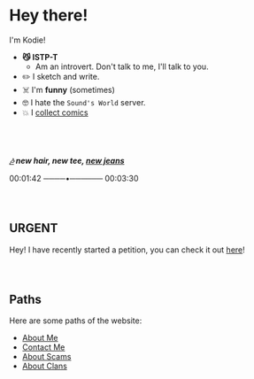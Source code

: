 # Hey there!
I'm Kodie!
* **😼 ISTP-T**
  * Am an introvert. Don't talk to me, I'll talk to you.
* ✏️ I sketch and write.
* ☠️ I'm **funny** (sometimes)
* 🤓 I hate the `Sound's World` server.
* 💥 I [collect comics](https://kodedkodie.github.io/wip)

######  
***[🎶](https://youtu.be/kcelgrGY1h8?si=G2NInz-Js-W6ZXbk&t=102) new hair, new tee, [new jeans](https://youtu.be/kcelgrGY1h8?si=G2NInz-Js-W6ZXbk&t=102)***

00:01:42 ────•────── 00:03:30

######  
## URGENT
Hey! I have recently started a petition, you can check it out [here](https://kodedkodie.github.io/rant3_petition1)!
######  

## Paths
Here are some paths of the website:
- [About Me](https://kodedkodie.github.io/about-me)
- [Contact Me](https://kodedkodie.github.io/contact-me)
- [About Scams](https://kodedkodie.github.io/i-got-scammed)
- [About Clans](https://kodedkodie.github.io/clans)

